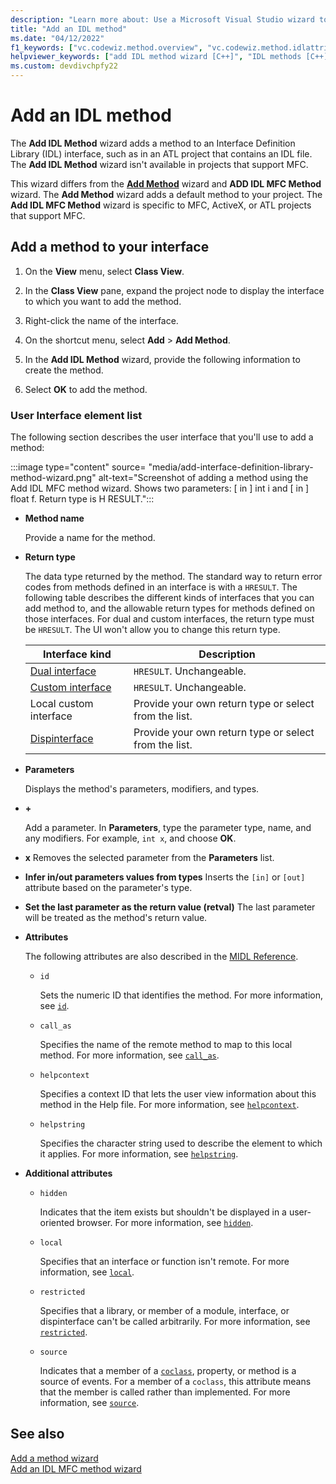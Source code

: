 ```yaml
---
description: "Learn more about: Use a Microsoft Visual Studio wizard to add a method to an interface definition language (IDL) interface in your project"
title: "Add an IDL method"
ms.date: "04/12/2022"
f1_keywords: ["vc.codewiz.method.overview", "vc.codewiz.method.idlattrib"]
helpviewer_keywords: ["add IDL method wizard [C++]", "IDL methods [C++], adding", "methods [C++], adding using wizards", "IDL attributes, add an IDL method wizard"]
ms.custom: devdivchpfy22
---
```


# Add an IDL method

The **Add IDL Method** wizard adds a method to an Interface Definition Library (IDL) interface, such as in an ATL project that contains an IDL file. The **Add IDL Method** wizard isn't available in projects that support MFC.

This wizard differs from the [**Add Method**](adding-a-method-visual-cpp.md) wizard and **ADD IDL MFC Method** wizard. The **Add Method** wizard adds a default method to your project. The **Add IDL MFC Method** wizard is specific to MFC, ActiveX, or ATL projects that support MFC.

## Add a method to your interface

1. On the **View** menu, select **Class View**.

1. In the **Class View** pane, expand the project node to display the interface to which you want to add the method.

1. Right-click the name of the interface.

1. On the shortcut menu, select **Add** > **Add Method**.

1. In the **Add IDL Method** wizard, provide the following information to create the method.

1. Select **OK** to add the method.

### User Interface element list

The following section describes the user interface that you'll use to add a method:

:::image type="content" source= "media/add-interface-definition-library-method-wizard.png" alt-text="Screenshot of adding a method using the Add IDL MFC method wizard. Shows two parameters: [ in ] int i and [ in ] float f. Return type is H RESULT.":::

- **Method name**

  Provide a name for the method.

- **Return type**

  The data type returned by the method. The standard way to return error codes from methods defined in an interface is with a `HRESULT`.
  The following table describes the different kinds of interfaces that you can add method to, and the allowable return types for methods defined on those interfaces. For dual and custom interfaces, the return type must be `HRESULT`. The UI won't allow you to change this return type.

  |Interface kind|Description|
  |--------------------|-----------------|
  |[Dual interface](/windows/win32/winauto/dual-interfaces--iaccessible-and-idispatch)|`HRESULT`. Unchangeable.|
  |[Custom interface](/windows/win32/winauto/custom-user-interface-elements)|`HRESULT`. Unchangeable.|
  |Local custom interface|Provide your own return type or select from the list.|
  |[Dispinterface](/windows/win32/midl/dispinterface)|Provide your own return type or select from the list.|

- **Parameters**

  Displays the method's parameters, modifiers, and types.

- **+**

  Add a parameter. In **Parameters**, type the parameter type, name, and any modifiers. For example, `int x`, and choose **OK**.

- **x**
  Removes the selected parameter from the **Parameters** list.

- **Infer in/out parameters values from types**
  Inserts the `[in]` or `[out]` attribute based on the parameter's type.

- **Set the last parameter as the return value (retval)**
  The last parameter will be treated as the method's return value.

- **Attributes**

  The following attributes are also described in the [MIDL Reference](/windows/win32/midl/midl-language-reference.md).

  - `id`

    Sets the numeric ID that identifies the method. For more information, see [`id`](/windows/win32/Midl/id).

  - `call_as`

    Specifies the name of the remote method to map to this local method. For more information, see [`call_as`](/windows/win32/Midl/call-as).

  - `helpcontext`

    Specifies a context ID that lets the user view information about this method in the Help file. For more information, see [`helpcontext`](/windows/win32/Midl/helpcontext).

  - `helpstring`

    Specifies the character string used to describe the element to which it applies. For more information, see [`helpstring`](/windows/win32/Midl/helpstring).

- **Additional attributes**

    * `hidden`

      Indicates that the item exists but shouldn't be displayed in a user-oriented browser. For more information, see [`hidden`](/windows/win32/Midl/hidden).

    * `local`

      Specifies that an interface or function isn't remote. For more information, see [`local`](/windows/win32/Midl/local).

    * `restricted`

      Specifies that a library, or member of a module, interface, or dispinterface can't be called arbitrarily. For more information, see [`restricted`](/windows/win32/Midl/restricted).

    * `source`

      Indicates that a member of a [`coclass`](/windows/win32/Midl/coclass), property, or method is a source of events. For a member of a `coclass`, this attribute means that the member is called rather than implemented. For more information, see [`source`](/windows/win32/Midl/source).

## See also

[Add a method wizard](adding-a-method-visual-cpp.md)\
[Add an IDL MFC method wizard](../mfc/reference/add-idl-mfc-method-wizard.md)